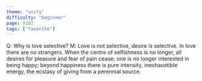 ```yaml
---
theme: "unity"
difficulty: "beginner"
page: 9102
tags: ["favorite"]
---
```


Q: Why is love selective? M: Love is not selective, desire is selective. In love there are no strangers. When the centre of selfishness is no longer, all desires for pleasure and fear of pain cease; one is no longer interested in being happy; beyond happiness there is pure intensity, inexhaustible energy, the ecstasy of giving from a perennial source.